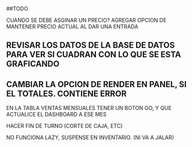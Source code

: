 ##TODO

<!-- AGREGAR LA BASCULA A ENTRADAS/SALIDAS -->
<!-- ORDENAR EN INGRESOS/EGRESOS LA FECHA QUE SEA LO ULTIMO AGREGADO AL PRINCIPIO -->
<!-- AGREGAR REGISTROS A LA TABLA VENTAS -->
CUANDO SE DEBE ASGINAR UN PRECIO? 
AGREGAR OPCION DE MANTENER PRECIO ACTUAL AL DAR UNA ENTRADA
## REVISAR LOS DATOS DE LA BASE DE DATOS PARA VER SI CUADRAN CON LO QUE SE ESTA GRAFICANDO
## CAMBIAR LA OPCION DE RENDER EN PANEL, SI EL TOTALES. CONTIENE ERROR 
<!-- NO FUNCIONA LA NAVEGACION CON LAS FUNCTIONS KEYS (REF) -->
<!-- QUE CON EL ENTER BUSQUE EL PRODUCTO AL AGREGAR ENTRADAS/SALIDA -->
<!-- AGREGAR EN LA TALBA PRODUCTOS LAS UNIDADES EN STOCK = 124KG o 3U -->
EN LA TABLA VENTAS MENSUALES TENER UN BOTON GO, Y QUE ACTUALICE EL DASHBOARD A ESE MES
<!-- MANEJAR LAS CANCELACIONES -->
HACER FIN DE TURNO (CORTE DE CAJA, ETC)
<!-- DESHABILITAR EL EDITAR CANTIDAD EN PRODUCTOS DE KG -->
<!-- HABILITAR TENER UN 0 EN EL PRODUCT CANTIDAD -->
NO FUNCIONA LAZY, SUSPENSE EN INVENTARIO. (NI VA A JALAR)
<!-- (TIENDA.JSX) EL PRIMER ARTICULO DEL CARRITO DE COMPRAS AFECTA AL RESTO -->
<!-- LA CANTIDAD NO SE ACTUALIZA EN LA TABLA PERO SI EN EL CARRITO! -->
<!-- AL EDITAR UN PRODUCTO SE AGREGA MAL EL CODIGO -->
<!-- BUSCAR POR DESCRIPCION EN INGRESO/EGRESO -->
<!-- - 1. USAR PROPS PARA PASAR onDetails null para que no se muestre el ojo en tablas basicas -->
<!-- - 1. UNIDAD DE MEDIDA PARA PRODUCTO KG/UNIDAD -->
<!-- - 1. EL PRODUCTO PONGAS EL ID QUE PONGAS SIEMPRE DEVUELVE EL PRIMERO Y UNICO REGISTRO -->
<!-- - 1. PRIMER OPCION: BUSCAS EL PRODUCTO Y SE ABRE LA BASCULA O PARA PONER LAS UNIDADES -->
<!-- - 2. SEGUNDA OPCION: AGREGAS CON LISTA LOS PRODUCTOS -->
<!-- - 1. Hay que hacer un pos controller, ahi se hara primero una query a addEntry y otra a AddStock(productos) -->
<!-- - 2. Al crear categoria agregar una letra para el codigo -->
<!-- - 3. Que todo se agregue a la base de datos en minuscula, al pedir y usar en el front usar la clase 'capitalize' -->
<!-- - 4. Agregar boton cancelar en Entradas -->
<!-- - 5. Agregar validacion a los inputs (solo texto, solo letras, maximo 3 caracteres, etc).  -->
<!-- - 6. No poder borrar categoria si un producto la tiene. -->
<!-- - 7. Hacer onDelete y hadleEditing en RegistrarEntradas -->
<!-- - 8. Que no se pueda borrar un producto si tiene una categoria -->
<!-- AÑADIR EN EL DEELTEBYID QUE SE CLICKEE ESC AL TERMINAR PARA QUE SE CIERRE EL MODAL. -->
